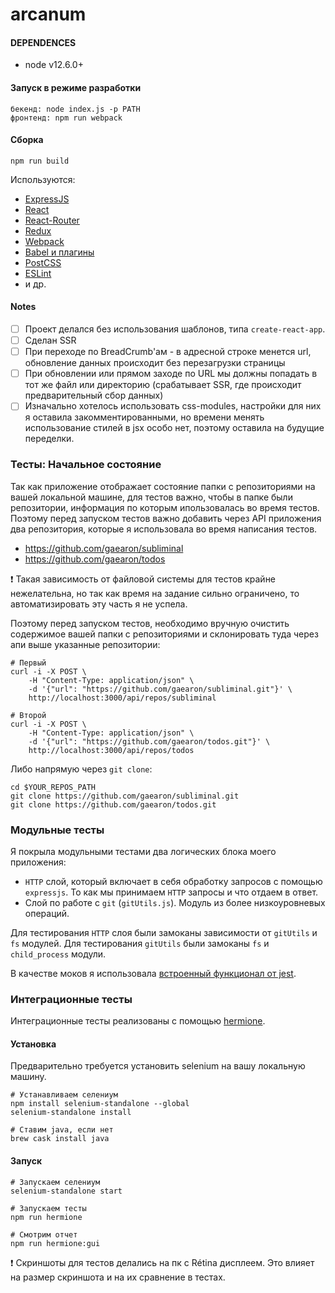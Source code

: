 # arcanum

#### DEPENDENCES
 - node v12.6.0+

#### Запуск в режиме разработки
```
бекенд: node index.js -p PATH
фронтенд: npm run webpack
```

#### Сборка
`npm run build`

Используются:
- [ExpressJS](https://expressjs.com)
- [React](https://reactjs.org/)
- [React-Router](https://github.com/ReactTraining/react-router)
- [Redux](https://redux.js.org)
- [Webpack](https://webpack.js.org)
- [Babel и плагины](https://babeljs.io)
- [PostCSS](https://postcss.org)
- [ESLint](https://eslint.org)
- и др.

#### Notes
- [ ] Проект делался без использования шаблонов, типа `create-react-app`.
- [ ] Сделан SSR
- [ ] При переходе по BreadCrumb'aм - в адресной строке менется url, обновление данных происходит без перезагрузки страницы
- [ ] При обновлении или прямом заходе по URL мы должны попадать в тот же файл или директорию (срабатывает SSR, где происходит предварительный сбор данных)
- [ ] Изначально хотелось использовать css-modules, настройки для них я оставила закомментированными, но времени менять использование стилей в jsx особо нет, поэтому оставила на будущие переделки. 

### Тесты: Начальное состояние

Так как приложение отображает состояние папки с репозиториями на вашей локальной машине,
для тестов важно, чтобы в папке были репозитории, информация по которым ипользовалась
во время тестов. Поэтому перед запуском тестов важно добавить через API приложения
два репозитория, которые я использовала во время написания тестов.
- https://github.com/gaearon/subliminal
- https://github.com/gaearon/todos

:exclamation: Такая зависимость от файловой системы для тестов крайне нежелательна, но так как
время на задание сильно ограничено, то автоматизировать эту часть я не успела.

Поэтому перед запуском тестов, необходимо вручную очистить содержимое вашей папки
с репозиториями и склонировать туда через апи выше указанные репозитории:
```
# Первый
curl -i -X POST \
    -H "Content-Type: application/json" \
    -d '{"url": "https://github.com/gaearon/subliminal.git"}' \
    http://localhost:3000/api/repos/subliminal

# Второй
curl -i -X POST \
    -H "Content-Type: application/json" \
    -d '{"url": "https://github.com/gaearon/todos.git"}' \
    http://localhost:3000/api/repos/todos
```

Либо напрямую через `git clone`:
```
cd $YOUR_REPOS_PATH
git clone https://github.com/gaearon/subliminal.git
git clone https://github.com/gaearon/todos.git
```

### Модульные тесты

Я покрыла модульными тестами два логических блока моего приложения:
- `HTTP` слой, который включает в себя обработку запросов с помощью `expressjs`. 
То как мы принимаем `HTTP` запросы и что отдаем в ответ.
- Слой по работе с `git` (`gitUtils.js`). Модуль из более низкоуровневых операций.

Для тестирования `HTTP` слоя были замоканы зависимости от `gitUtils` и `fs` модулей.
Для тестирования `gitUtils` были замоканы `fs` и `child_process` модули.

В качестве моков я использовала [встроенный функционал от jest](https://jestjs.io/docs/ru/mock-functions#mocking-modules). 

### Интеграционные тесты

Интеграционные тесты реализованы с помощью [hermione](https://github.com/gemini-testing/hermione).

#### Установка

Предварительно требуется установить selenium на вашу локальную машину.

```
# Устанавливаем селениум
npm install selenium-standalone --global
selenium-standalone install

# Ставим java, если нет
brew cask install java
```

#### Запуск

```
# Запускаем селениум
selenium-standalone start

# Запускаем тесты
npm run hermione

# Смотрим отчет
npm run hermione:gui
```

:exclamation: Скриншоты для тестов делались на пк с Rétina дисплеем. Это влияет на размер скриншота и на их сравнение в тестах.
